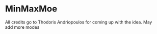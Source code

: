 # MinMaxMoe

All credits go to Thodoris Andriopoulos for coming up with the idea. May add more modes
